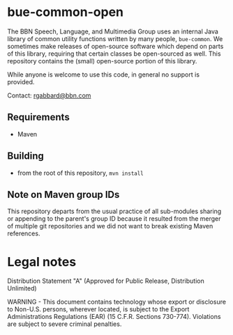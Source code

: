 bue-common-open
===============

The BBN Speech, Language, and Multimedia Group uses an internal Java library of common
utility functions written by many people, `bue-common`.  We sometimes make releases of open-source 
software which depend on parts of this library, requiring that certain classes
be open-sourced as well.  This repository contains the (small) open-source 
portion of this library. 

While anyone is welcome to use this code, in general no support is provided.

Contact: rgabbard@bbn.com

## Requirements
* Maven

## Building
* from the root of this repository, `mvn install`

## Note on Maven group IDs

This repository departs from the usual practice of all sub-modules sharing
or appending to the parent's group ID because it resulted from the merger
of multiple git repositories and we did not want to break existing Maven
references.

# Legal notes

Distribution Statement "A" (Approved for Public Release, Distribution Unlimited)

WARNING - This document contains technology whose export or disclosure to
Non-U.S. persons, wherever located, is subject to the Export Administrations
Regulations (EAR) (15 C.F.R. Sections 730-774). Violations are subject to
severe criminal penalties.
